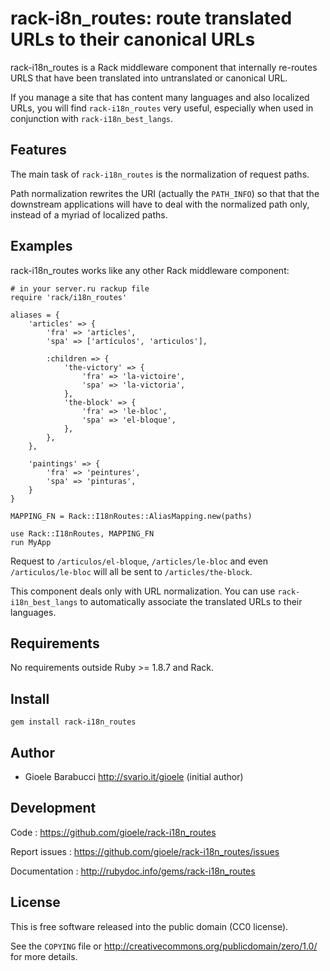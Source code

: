 rack-i8n_routes: route translated URLs to their canonical URLs
==============================================================

rack-i18n_routes is a Rack middleware component that internally re-routes URLS
that have been translated into untranslated or canonical URL.

If you manage a site that has content many languages and also localized URLs,
you will find `rack-i18n_routes` very useful, especially when used in
conjunction with `rack-i18n_best_langs`.


Features
--------

The main task of `rack-i18n_routes` is the normalization of request paths.

Path normalization rewrites the URI (actually the `PATH_INFO`) so that that the
downstream applications will have to deal with the normalized path only, instead
of a myriad of localized paths.


Examples
--------

rack-i18n_routes works like any other Rack middleware component:

    # in your server.ru rackup file
    require 'rack/i18n_routes'

    aliases = {
        'articles' => {
            'fra' => 'articles',
            'spa' => ['artículos', 'articulos'],

            :children => {
                'the-victory' => {
                    'fra' => 'la-victoire',
                    'spa' => 'la-victoria',
                },
                'the-block' => {
                    'fra' => 'le-bloc',
                    'spa' => 'el-bloque',
                },
            },
        },

        'paintings' => {
            'fra' => 'peintures',
            'spa' => 'pinturas',
        }
    }

    MAPPING_FN = Rack::I18nRoutes::AliasMapping.new(paths)

    use Rack::I18nRoutes, MAPPING_FN
    run MyApp

Request to `/articulos/el-bloque`, `/articles/le-bloc` and even
`/articulos/le-bloc` will all be sent to `/articles/the-block`.

This component deals only with URL normalization. You can use
`rack-i18n_best_langs` to automatically associate the translated URLs to their
languages.


Requirements
------------

No requirements outside Ruby >= 1.8.7 and Rack.


Install
-------

    gem install rack-i18n_routes


Author
------

* Gioele Barabucci <http://svario.it/gioele> (initial author)


Development
-----------

Code
: <https://github.com/gioele/rack-i18n_routes>

Report issues
: <https://github.com/gioele/rack-i18n_routes/issues>

Documentation
: <http://rubydoc.info/gems/rack-i18n_routes>


License
-------

This is free software released into the public domain (CC0 license).

See the `COPYING` file or <http://creativecommons.org/publicdomain/zero/1.0/>
for more details.
